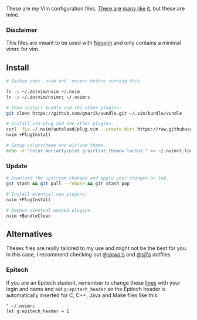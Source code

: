 These are my Vim configuration files. [There are][steve-losh] [many like][pengwynn]
[it][sanctum], but these are mine.

### Disclaimer
This files are meant to be used with [Neovim](http://neovim.io) and
only contains a minimal vimrc for vim.

## Install

```sh
# Backup your .nvim and .nvimrc before running this.

ln -s ~/.dotvim/nvim ~/.nvim
ln -s ~/.dotvim/nvimrc ~/.nvimrc

# Then install Vundle and the other plugins:
git clone https://github.com/gmarik/vundle.git ~/.vim/bundle/vundle

# Install vim-plug and the other plugins.
curl -fLo ~/.nvim/autoload/plug.vim --create-dirs https://raw.githubusercontent.com/junegunn/vim-plug/master/plug.vim
nvim +PlugInstall

# Setup colorscheme and airline theme.
echo -e "color moriarty\nlet g:airline_theme='lucius'" >> ~/.nvimrc.local
```

### Update
```sh
# Download the upstream changes and apply your changes on top.
git stash && git pull --rebase && git stash pop

# Install eventual new plugins.
nvim +PlugInstall

# Remove eventual unused plugins.
nvim +BundleClean
```

## Alternatives
Theses files are really tailored to my use and might not be the best for you. In
this case, I recommend checking out @[skwp's][skwp-dotfiles] and [@sjl's][steve-losh]
dotfiles.

### Epitech

If you are an Epitech student, remember to change these [lines][l1] with your
login and name and set `g:epitech_header` so the Epitech header is automatically
inserted for C, C++, Java and Make files like this:

```vimscript
" ~/.nvimrc
let g:epitech_header = 1
```

[l1]: https://github.com/aliou/dotvim/blob/fa06a59907b81b998a1de99e96b77c8fb3c55d47/vim/plugin/epitech.vim#L22-L23
[l2]: https://github.com/gmarik/vundle
[steve-losh]: https://bitbucket.org/sjl/dotfiles/
[pengwynn]: https://github.com/pengwynn/dotfiles
[sanctum]: https://github.com/tejr/dotfiles
[skwp-dotfiles]: http://skwp.github.io/dotfiles/
